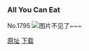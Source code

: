 ### All You Can Eat
No.1795
![图片不见了~~~](https://imgs.xkcd.com/comics/all_you_can_eat.png)

[原址](https://xkcd.com//1795) [下载](https://imgs.xkcd.com/comics/all_you_can_eat.png)

